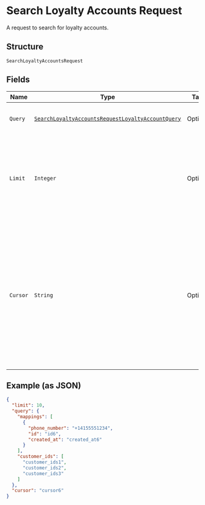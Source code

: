 
# Search Loyalty Accounts Request

A request to search for loyalty accounts.

## Structure

`SearchLoyaltyAccountsRequest`

## Fields

| Name | Type | Tags | Description | Getter |
|  --- | --- | --- | --- | --- |
| `Query` | [`SearchLoyaltyAccountsRequestLoyaltyAccountQuery`](../../doc/models/search-loyalty-accounts-request-loyalty-account-query.md) | Optional | The search criteria for the loyalty accounts. | SearchLoyaltyAccountsRequestLoyaltyAccountQuery getQuery() |
| `Limit` | `Integer` | Optional | The maximum number of results to include in the response. The default value is 30.<br>**Constraints**: `>= 1`, `<= 200` | Integer getLimit() |
| `Cursor` | `String` | Optional | A pagination cursor returned by a previous call to<br>this endpoint. Provide this to retrieve the next set of<br>results for the original query.<br><br>For more information,<br>see [Pagination](https://developer.squareup.com/docs/build-basics/common-api-patterns/pagination). | String getCursor() |

## Example (as JSON)

```json
{
  "limit": 10,
  "query": {
    "mappings": [
      {
        "phone_number": "+14155551234",
        "id": "id6",
        "created_at": "created_at6"
      }
    ],
    "customer_ids": [
      "customer_ids1",
      "customer_ids2",
      "customer_ids3"
    ]
  },
  "cursor": "cursor6"
}
```

